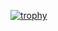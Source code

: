 [![trophy](https://github-profile-trophy.vercel.app/?username=zyroball)](https://github.com/zyroball/UIScrollViewWithPagerExample)
